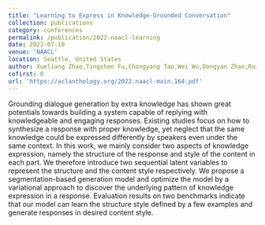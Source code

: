 ```yaml
---
title: "Learning to Express in Knowledge-Grounded Conversation"
collection: publications
category: conferences
permalink: /publication/2022-naacl-learning
date: 2022-07-10
venue: 'NAACL'
location: Seattle, United States
author: Xueliang Zhao,Tingchen Fu,Chongyang Tao,Wei Wu,Dongyan Zhao,Rui Yan
cofirst: 0
url: 'https://aclanthology.org/2022.naacl-main.164.pdf'
---
```


Grounding dialogue generation by extra knowledge has shown great potentials towards building a system capable of replying with knowledgeable and engaging responses. Existing studies focus on how to synthesize a response with proper knowledge, yet neglect that the same knowledge could be expressed differently by speakers even under the same context. In this work, we mainly consider two aspects of knowledge expression, namely the structure of the response and style of the content in each part. We therefore introduce two sequential latent variables to represent the structure and the content style respectively. We propose a segmentation-based generation model and optimize the model by a variational approach to discover the underlying pattern of knowledge expression in a response. Evaluation results on two benchmarks indicate that our model can learn the structure style defined by a few examples and generate responses in desired content style.
